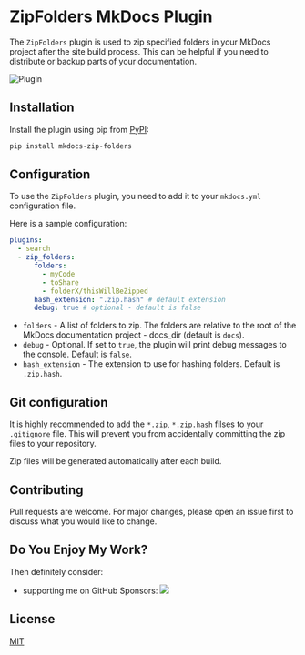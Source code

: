 # ZipFolders MkDocs Plugin

The `ZipFolders` plugin is used to zip specified folders in your MkDocs project after the site build process. This can be helpful if you need to distribute or backup parts of your documentation.

![Plugin](https://raw.githubusercontent.com/JakubAndrysek/mkdocs-zip-folders/main/docs/assets/plugin.png)

## Installation

Install the plugin using pip from [PyPI](https://pypi.org/project/mkdocs-zip-folders/):

```bash
pip install mkdocs-zip-folders
```

## Configuration

To use the `ZipFolders` plugin, you need to add it to your `mkdocs.yml` configuration file.

Here is a sample configuration:

```yaml
plugins:
  - search
  - zip_folders:
      folders:
        - myCode
        - toShare
        - folderX/thisWillBeZipped
      hash_extension: ".zip.hash" # default extension
      debug: true # optional - default is false
```

- `folders` - A list of folders to zip. The folders are relative to the root of the MkDocs documentation project - docs_dir (default is `docs`).
- `debug` - Optional. If set to `true`, the plugin will print debug messages to the console. Default is `false`.
- `hash_extension` - The extension to use for hashing folders. Default is `.zip.hash`.


## Git configuration

It is highly recommended to add the `*.zip`, `*.zip.hash` filses to your `.gitignore` file. This will prevent you from accidentally committing the zip files to your repository.

Zip files will be generated automatically after each build.

## Contributing

Pull requests are welcome. For major changes, please open an issue first to discuss what you would like to change.

## Do You Enjoy My Work?
Then definitely consider:

- supporting me on GitHub Sponsors: [![](https://img.shields.io/static/v1?label=Sponsor&message=%E2%9D%A4&logo=GitHub&color=%23fe8e86)](https://github.com/sponsors/jakubandrysek)

## License

[MIT](https://choosealicense.com/licenses/mit/)
